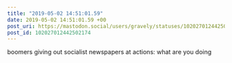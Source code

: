 ```yaml
---
title: "2019-05-02 14:51:01.59"
date: 2019-05-02 14:51:01.59 +00
post_uri: https://mastodon.social/users/gravely/statuses/102027012442502174
post_id: 102027012442502174
---
```

boomers giving out socialist newspapers at actions: what are you doing


